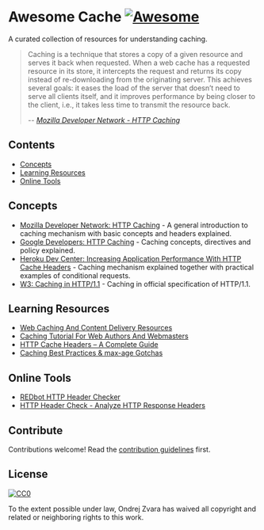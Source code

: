 # Awesome Cache [![Awesome](https://cdn.rawgit.com/sindresorhus/awesome/d7305f38d29fed78fa85652e3a63e154dd8e8829/media/badge.svg)](https://github.com/sindresorhus/awesome)

A curated collection of resources for understanding caching.

>Caching is a technique that stores a copy of a given resource and serves it back when requested. When a web cache has a requested resource in its store, it intercepts the request and returns its copy instead of re-downloading from the originating server. This achieves several goals: it eases the load of the server that doesn’t need to serve all clients itself, and it improves performance by being closer to the client, i.e., it takes less time to transmit the resource back.
>
> -- <cite>[Mozilla Developer Network - HTTP Caching](https://developer.mozilla.org/en-US/docs/Web/HTTP/Caching)</cite> 


## Contents

- [Concepts](#concepts)
- [Learning Resources](#learning-resources)
- [Online Tools](#online-tools)


## Concepts

<!--About this section. Optional. Keep this short and focus on the list.-->

- [Mozilla Developer Network: HTTP Caching](https://developer.mozilla.org/en-US/docs/Web/HTTP/Caching) - A general introduction to caching mechanism with basic concepts and headers explained.
- [Google Developers: HTTP Caching](https://developers.google.com/web/fundamentals/performance/optimizing-content-efficiency/http-caching) - Caching concepts, directives and policy explained.
- [Heroku Dev Center: Increasing Application Performance With HTTP Cache Headers](https://devcenter.heroku.com/articles/increasing-application-performance-with-http-cache-headers) - Caching mechanism explained together with practical examples of conditional requests.
- [W3: Caching in HTTP/1.1](https://www.w3.org/Protocols/rfc2616/rfc2616-sec13.html) - Caching in official specification of HTTP/1.1.


## Learning Resources

- [Web Caching And Content Delivery Resources](https://www.mnot.net/cache_docs/)
- [Caching Tutorial For Web Authors And Webmasters](https://www.mnot.net/cache_docs/)
- [HTTP Cache Headers – A Complete Guide](https://www.keycdn.com/blog/http-cache-headers/)
- [Caching Best Practices & max-age Gotchas](https://jakearchibald.com/2016/caching-best-practices/)


## Online Tools

- [REDbot HTTP Header Checker](https://redbot.org/)
- [HTTP Header Check - Analyze HTTP Response Headers](https://tools.keycdn.com/curl)


## Contribute

Contributions welcome! Read the [contribution guidelines](contributing.md) first.


## License

[![CC0](http://mirrors.creativecommons.org/presskit/buttons/88x31/svg/cc-zero.svg)](http://creativecommons.org/publicdomain/zero/1.0)

To the extent possible under law, Ondrej Zvara has waived all copyright and
related or neighboring rights to this work.
